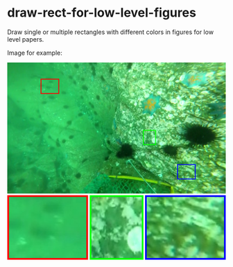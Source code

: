 # draw-rect-for-low-level-figures
Draw single or multiple rectangles with different colors in figures for low level papers.

Image for example:

![image](https://github.com/GoogolplexGoodenough/draw-rect-for-low-level-figures/blob/master/result/00154.png)
